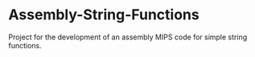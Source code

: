 # Assembly-String-Functions
Project for the development of an assembly MIPS code for simple string functions.
